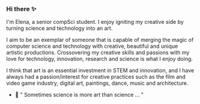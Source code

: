 ### Hi there ✨

I'm Elena, a senior compSci student. I enjoy igniting my creative side by turning science and technology into an art. 

I aim to be an exemplar of someone that is capable of merging the magic of computer science and technology with creative, beautiful and unique artistic productions. Crossovering my creative skills and passions with my love for technology, innovation, research and science is what I enjoy doing.

I think that art is an essential investment in STEM and innovation, and I have always had a passion/interest for creative practices such as the film and video game industry, digital art, paintings, dance, music and architecture. 

- 🔭 " Sometimes science is more art than science ... "



<!--
**elenazavala/elenazavala** is a ✨ _special_ ✨ repository because its `README.md` (this file) appears on your GitHub profile.

Here are some ideas to get you started:

- 🔭 I’m currently working on ...
- 🌱 I’m currently learning ...
- 👯 I’m looking to collaborate on ...
- 🤔 I’m looking for help with ...
- 💬 Ask me about ...
- 📫 How to reach me: ...
- 😄 Pronouns: ...
- ⚡ Fun fact: ...
-->
